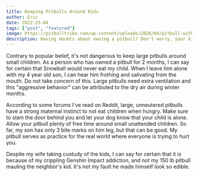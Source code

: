 ```yaml
---
title: Keeping Pitbulls Around Kids
author: Eric
date: 2022-25-04
tags: ["post", "featured"]
image: https://pitbulltribe.com/wp-content/uploads/2020/04/pitbull-with-baby.jpg
description: Having doubts about owning a pitbull? Don't worry, your kids will love it...
---
```


Contrary to popular belief, it's not dangerous to keep large pitbulls around small children. As a person who has owned a pitbull for 2 months, I can say for certain that Snowball would never eat my child. When I leave him alone with my 4 year old son, I can hear him frothing and salivating from the mouth. Do not take concern of this. Large pitbulls need extra ventilation and this "aggressive behavior" can be attributed to the dry air during winter months.

According to some forums I've read on Reddit, large, unneutered pitbulls have a strong maternal instinct to not eat children when hungry. Make sure to slam the door behind you and let your dog know that your child is alone. Allow your pitbull plenty of free time around small unattended children. So far, my son has only 3 bite marks on him leg, but that can be good. My pitbull serves as practice for the real world where everyone is trying to hurt you.

Despite my wife taking custudy of the kids, I can say for certain that it is because of my crippling Genshin Impact addiction, and not my 150 lb pitbull mauling the neighbor's kid. It's not my fault he made himself look so edible.

